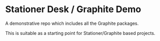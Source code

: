 # Stationer Desk / Graphite Demo
A demonstrative repo which includes all the Graphite packages.

This is suitable as a starting point for Stationer/Graphite based projects.
